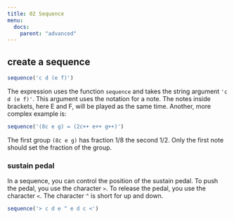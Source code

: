 ```yaml
---
title: 02 Sequence
menu:
  docs:
    parent: "advanced"
---
```


## create a sequence

```javascript
sequence('c d (e f)')
```

The expression uses the function `sequence` and takes the string argument `'c d (e f)'`.
This argument uses the notation for a note.
The notes inside brackets, here E and F, will be played as the same time.
Another, more complex example is:

```javascript
sequence('(8c e g) = (2c++ e++ g++)')
```

The first group `(8c e g)` has fraction 1/8 the second 1/2. 
Only the first note should set the fraction of the group.

### sustain pedal

In a sequence, you can control the position of the sustain pedal.
To push the pedal, you use the character `>`.
To release the pedal, you use the character `<`.
The character `^` is short for up and down.

```javascript
sequence('> c d e ^ e d c <')
```
